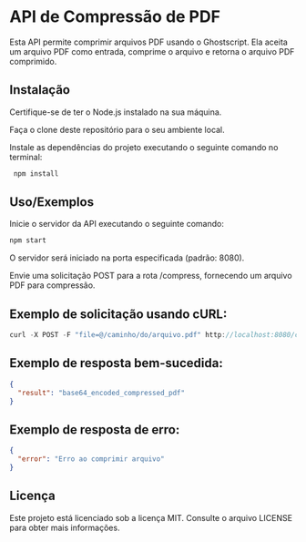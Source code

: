 
# API de Compressão de PDF

Esta API permite comprimir arquivos PDF usando o Ghostscript. Ela aceita um arquivo PDF como entrada, comprime o arquivo e retorna o arquivo PDF comprimido.





## Instalação

Certifique-se de ter o Node.js instalado na sua máquina.

Faça o clone deste repositório para o seu ambiente local.

Instale as dependências do projeto executando o seguinte comando no terminal:

```bash
 npm install
```
    
## Uso/Exemplos

Inicie o servidor da API executando o seguinte comando:

```javascript
npm start
```
O servidor será iniciado na porta especificada (padrão: 8080).

Envie uma solicitação POST para a rota /compress, fornecendo um arquivo PDF para compressão.
## Exemplo de solicitação usando cURL:

```javascript
curl -X POST -F "file=@/caminho/do/arquivo.pdf" http://localhost:8080/compress
```



## Exemplo de resposta bem-sucedida:

```json
{
  "result": "base64_encoded_compressed_pdf"
}
``` 

## Exemplo de resposta de erro:

```json
{
  "error": "Erro ao comprimir arquivo"
}

``` 


## Licença

Este projeto está licenciado sob a licença MIT. Consulte o arquivo LICENSE para obter mais informações.

